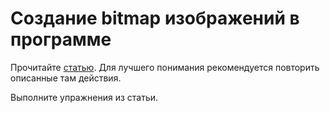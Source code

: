 # Создание bitmap изображений в программе

Прочитайте [статью](http://school.oplab.org/notes/misc/bitmap/index.html).
Для лучшего понимания рекомендуется повторить описанные там действия.

Выполните упражнения из статьи.
